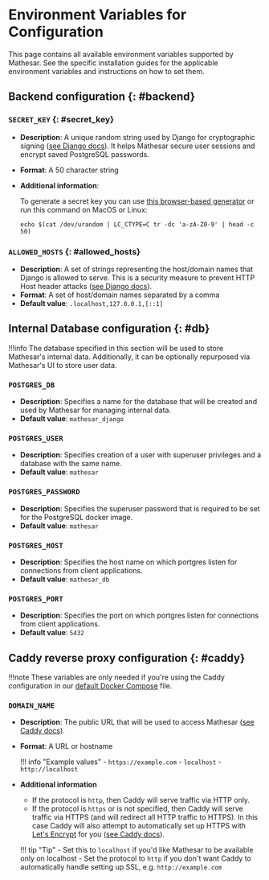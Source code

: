 # Environment Variables for Configuration

This page contains all available environment variables supported by Mathesar. See the specific installation guides for the applicable environment variables and instructions on how to set them.


## Backend configuration {: #backend}

### `SECRET_KEY` {: #secret_key}

- **Description**: A unique random string used by Django for cryptographic signing ([see Django docs](https://docs.djangoproject.com/en/4.2/ref/settings/#std:setting-SECRET_KEY)). It helps Mathesar secure user sessions and encrypt saved PostgreSQL passwords.
- **Format**: A 50 character string
- **Additional information**:

    To generate a secret key you can use [this browser-based generator](https://djecrety.ir/) or run this command on MacOS or Linux:

    ```
    echo $(cat /dev/urandom | LC_CTYPE=C tr -dc 'a-zA-Z0-9' | head -c 50)
    ```

### `ALLOWED_HOSTS` {: #allowed_hosts}

- **Description**: A set of strings representing the host/domain names that Django is allowed to serve. This is a security measure to prevent HTTP Host header attacks ([see Django docs](https://docs.djangoproject.com/en/4.2/ref/settings/#allowed-hosts)).
- **Format**: A set of host/domain names separated by a comma
- **Default value**: `.localhost,127.0.0.1,[::1]`


## Internal Database configuration {: #db}

!!!info
    The database specified in this section will be used to store Mathesar's internal data. Additionally, it can be optionally repurposed via Mathesar's UI to store user data.

### `POSTGRES_DB`

- **Description**: Specifies a name for the database that will be created and used by Mathesar for managing internal data.
- **Default value**: `mathesar_django`

### `POSTGRES_USER`

- **Description**: Specifies creation of a user with superuser privileges and a database with the same name.
- **Default value**: `mathesar`

### `POSTGRES_PASSWORD`

- **Description**: Specifies the superuser password that is required to be set for the PostgreSQL docker image.
- **Default value**: `mathesar`

### `POSTGRES_HOST`

- **Description**: Specifies the host name on which portgres listen for connections from client applications.
- **Default value**: `mathesar_db`

### `POSTGRES_PORT`

- **Description**: Specifies the port on which portgres listen for connections from client applications.
- **Default value**: `5432`


## Caddy reverse proxy configuration {: #caddy}

!!!note
    These variables are only needed if you're using the Caddy configuration in our [default Docker Compose](install-via-docker-compose.md#steps) file.

### `DOMAIN_NAME`

- **Description**: The public URL that will be used to access Mathesar ([see Caddy docs](https://caddyserver.com/docs/caddyfile/concepts#addresses)).
- **Format**: A URL or hostname

    !!! info "Example values"
        - `https://example.com`
        - `localhost`
        - `http://localhost`

- **Additional information**
    - If the protocol is `http`, then Caddy will serve traffic via HTTP only.
    - If the protocol is `https` or is not specified, then Caddy will serve traffic via HTTPS (and will redirect all HTTP traffic to HTTPS). In this case Caddy will also attempt to automatically set up HTTPS with [Let's Encrypt](https://letsencrypt.org/) for you ([see Caddy docs](https://caddyserver.com/docs/automatic-https)).

    !!! tip "Tip"
        - Set this to `localhost` if you'd like Mathesar to be available only on localhost
        - Set the protocol to `http` if you don't want Caddy to automatically handle setting up SSL, e.g. `http://example.com`
